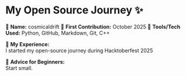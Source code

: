 # My Open Source Journey ✨

👤 **Name:** cosmicaldrift 
📅 **First Contribution:** October 2025
🔧 **Tools/Tech Used:** Python, GitHub, Markdown, Git, C++ 

🌟 **My Experience:**  
I started my open-source journey during Hacktoberfest 2025

📌 **Advice for Beginners:**  
Start small.
